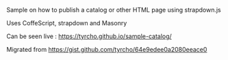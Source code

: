Sample on how to publish a catalog or other HTML page using strapdown.js

Uses CoffeScript, strapdown and Masonry

Can be seen live : https://tyrcho.github.io/sample-catalog/

Migrated from https://gist.github.com/tyrcho/64e9edee0a2080eeace0